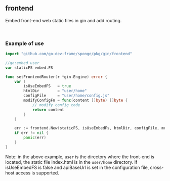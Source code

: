 ## frontend

Embed front-end web static files in gin and add routing.

<br>

### Example of use

```go
import "github.com/go-dev-frame/sponge/pkg/gin/frontend"

//go:embed user
var staticFS embed.FS

func setFrontendRouter(r *gin.Engine) error {
	var (
		isUseEmbedFS   = true
		htmlDir        = "user/home"
		configFile     = "user/home/config.js"
		modifyConfigFn = func(content []byte) []byte {
			// modify config code
			return content
		}
	)

	err := frontend.New(staticFS, isUseEmbedFs, htmlDir, configFile, modifyConfigFn).SetRouter(r)
	if err != nil {
		panic(err)
	}
}
```

Note: in the above example, `user` is the directory where the front-end is located, the static file index.html is in the `user/home` directory. If isUseEmbedFS is false and apiBaseUrl is set in the configuration file, cross-host access is supported.
